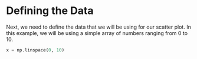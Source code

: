 # Defining the Data

Next, we need to define the data that we will be using for our scatter plot. In this example, we will be using a simple array of numbers ranging from 0 to 10.

```python
x = np.linspace(0, 10)
```
